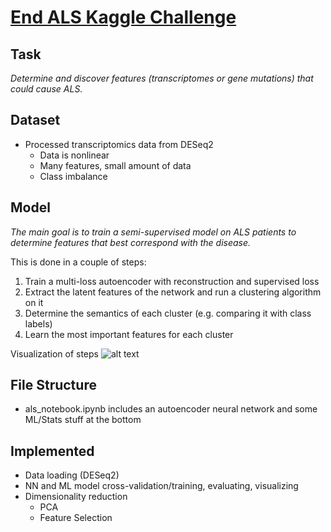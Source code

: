 # [End ALS Kaggle Challenge](https://www.kaggle.com/alsgroup/end-als)

## Task
*Determine and discover features (transcriptomes or gene mutations) that could cause ALS.*

## Dataset
* Processed transcriptomics data from DESeq2
    * Data is nonlinear 
    * Many features, small amount of data
    * Class imbalance 

## Model
*The main goal is to train a semi-supervised model on ALS patients to determine features that best correspond with the disease.*

This is done in a couple of steps:
1. Train a multi-loss autoencoder with reconstruction and supervised loss
2. Extract the latent features of the network and run a clustering algorithm on it
3. Determine the semantics of each cluster (e.g. comparing it with class labels)
4. Learn the most important features for each cluster

Visualization of steps
![alt text](https://github.com/Brandhsu/als/assets/architecture.jpg)

## File Structure
* als_notebook.ipynb includes an autoencoder neural network and some ML/Stats stuff at the bottom

## Implemented
* Data loading (DESeq2)
* NN and ML model cross-validation/training, evaluating, visualizing
* Dimensionality reduction 
    * PCA
    * Feature Selection


